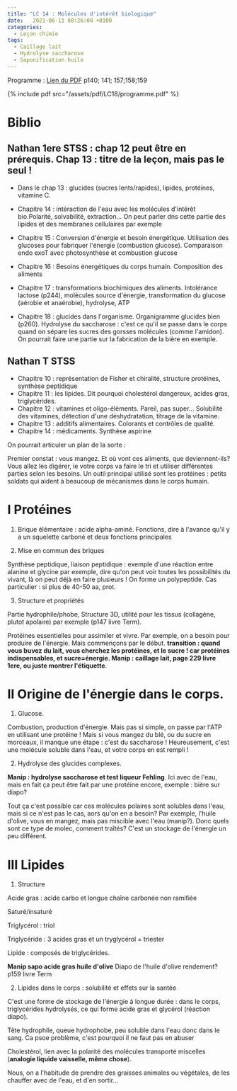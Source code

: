 ```yaml
---
title: "LC 14 : Molécules d'intérêt biologique"
date:   2021-06-11 08:26:00 +0100
categories:
  - Leçon chimie
tags:
  - Caillage lait
  - Hydrolyse saccharose
  - Saponification huile
---
```

Programme : [Lien du PDF](/assets/pdf/LC14/programme.pdf) p140; 141; 157;158;159

{% include pdf src="/assets/pdf/LC18/programme.pdf" %}

# Biblio
## Nathan 1ere STSS : chap 12 peut être en prérequis. Chap 13 : titre de la leçon, mais pas le seul ! 

- Dans le chap 13 : glucides (sucres lents/rapides), lipides, protéines, vitamine C.

- Chapitre 14 : intéraction de l'eau avec les molécules d'intérêt bio.Polarité, solvabilité, extraction... On peut parler dns cette partie des lipides et des membranes cellulaires par exemple

- Chapitre 15 : Conversion d'énergie et besoin énergétique. Utilisation des glucoses pour fabriquer l'énergie (combustion glucose). Comparaison endo exoT avec photosynthèse et combustion glucose

- Chapitre 16 : Besoins énergétiques du corps humain. Composition des aliments

- Chapitre 17 : transformations biochimiques des aliments. Intolérance lactose (p244), molécules source d'énergie, transformation du glucose (aérobie et anaérobie), hydrolyse, ATP

- Chapitre 18 : glucides dans l'organisme. Organigramme glucides bien (p260). Hydrolyse du saccharose : c'est ce qu'il se passe dans le corps quand on sépare les sucres des gorsses molécules (comme l'amidon). On pourrait faire une partie sur la fabrication de la bière en exemple.

## Nathan T STSS
- Chapitre 10 : représentation de Fisher et chiralité, structure protéines, synthèse peptidique
- Chapitre 11 : les lipides. Dit pourquoi cholestérol dangereux, acides gras, triglycérides.
- Chapitre 12 : vitamines et oligo-éléments. Pareil, pas super... Solubilité des vitamines, détection d'une déshydratation, titrage de la vitamine.
- Chapitre 13 : additifs alimentaires. Colorants et contrôles de qualité.
- Chapitre 14 : médicaments. Synthèse aspirine

On pourrait   articuler un plan de la sorte : 

Premier constat : vous mangez. Et où vont ces aliments, que deviennent-ils? Vous allez les digérer, ie votre corps va faire le tri et utiliser différentes parties selon les besoins. Un outil principal utilisé sont les protéines : petits soldats qui aident à beaucoup de mécanismes dans le corps humain.
# I Protéines 
1) Brique élémentaire : acide alpha-aminé. 
Fonctions, dire à l'avance qu'il y a un squelette carboné et deux fonctions principales

2) Mise en commun des briques 

Synthèse peptidique, liaison peptidique : exemple d'une réaction entre alanine et glycine par exemple, dire qu'on peut voir toutes les possibilités du vivant, là on peut déjà en faire plusieurs ! On forme un polypeptide. Cas particulier : si plus de 40-50 aa, prot.

3) Structure et propriétés

Partie hydrophile/phobe, Structure 3D,  utilité pour les tissus (collagène, plutot apolaire) par exemple (p147 livre Term).

Protéines essentielles pour assimiler et vivre. Par exemple, on a besoin pour produire de l'énergie. Mais commençons par le début. **transition : quand vous buvez du lait, vous cherchez les protéines, et le sucre ! car protéines indispensables, et sucre=énergie. Manip : caillage lait, page 229 livre 1ere, ou juste montrer l'étiquette**.

# II Origine de l'énergie dans le corps. 
1) Glucose. 

Combustion, production d'énergie. Mais pas si simple, on passe par l'ATP en utilisant une protéine ! Mais si vous mangez du blé, ou du sucre en morceaux, il manque une étape : c'est du saccharose ! Heureusement, c'est une molécule soluble dans l'eau, et votre corps en est rempli ! 
  
2) Hydrolyse des glucides complexes. 

**Manip : hydrolyse saccharose et test liqueur Fehling**. Ici avec de l'eau, mais en fait ça peut être fait par une protéine encore, exemple : bière sur diapo? 

Tout ça c'est possible car ces molécules polaires sont solubles dans l'eau, mais si ce n'est pas le cas, aors qu'on en a besoin? Par exemple, l'huile d'olive, vous en mangez, mais pas miscible avec l'eau (manip?). Donc quels sont ce type de molec, comment traîtés? C'est un stockage de l'énergie un peu différent.

# III Lipides 
1) Structure

Acide gras : acide carbo et longue chaîne carbonée non ramifiée

Saturé/insaturé

Triglycérol : triol

Triglycéride : 3 acides gras et un tryglycérol = triester

Lipide : composés de triglycérides. 

**Manip sapo acide gras huile d'olive** Diapo de l'huile d'olive rendement? p159 livre Term

2) Lipides dans le corps : solubilité et effets sur la santée

C'est une forme de stockage de l'énergie à longue durée : dans le corps, triglycérides hydrolysés, ce qui forme acide gras et glycérol (réaction diapo).

Tête hydrophile, queue hydrophobe, peu soluble dans l'eau donc dans le sang. Ca psoe problème, c'est pourquoi il ne faut pas en abuser

Cholestérol, lien avec la polarité des molécules transporté miscelles (**analogie liquide vaisselle, même chose**). 

Nous, on a l'habitude de prendre des graisses animales ou végétales, de les chauffer avec de l'eau, et d'en sortir...
